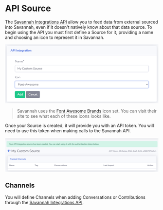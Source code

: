 # API Source

The [Savannah Integrations API](/api/) allow you to feed data from external sourced into Savannah, even if it doesn't natively know about that data source. To begin using the API you must first define a Source for it, providing a name and choosing an icon to represent it in Savannah.

![Add API Source](/images/sources/AddAPI.png)

> Savannah uses the [Font Awesome Brands](https://fontawesome.com/icons?d=listing&s=brands) icon set. You can visit their site to see what each of these icons looks like.

Once your Source is created, it will provide you with an API token. You will need to use this token when making calls to the Savannah API. 

![API Source token](/images/sources/APIKey.png)

## Channels

You will define Channels when adding Conversations or Contributions through the [Savannah Integrations API](/api/).
